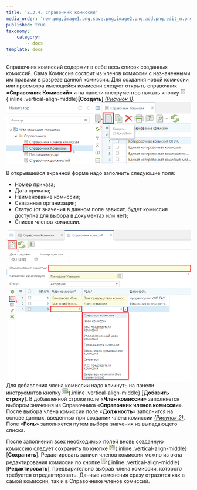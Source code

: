 ```yaml
---
title: '2.3.4. Справочник комиссии'
media_order: 'new.png,image1.png,save.png,image2.png,add.png,edit_m.png'
published: true
taxonomy:
    category:
        - docs
template: docs
---
```


Справочник комиссий содержит в себе весь список созданных комиссий. Сама Комиссия состоит из членов комиссии с назначенными им правами в разрезе данной комиссии. Для создания новой комиссии или просмотра имеющейся комиссии следует открыть справочник **«Справочник Комиссий»** и на панели инструментов нажать кнопку ![](new.png){.inline .vertical-align-middle}**[Создать]** *[(Рисунок 1)](#ris-01)*.
 ![](image1.png?id=ris-01)
 
В открывшейся экранной форме надо заполнить следующие поля:

* Номер приказа;
* Дата приказа;
* Наименование комиссии;
* Связанная организация;
* Статус (от значения в данном поле зависит, будет комиссия доступна для выбора в документах или нет);
* Список членов комиссии.

![](image2.png?id=ris-02)
Для добавления члена комиссии надо кликнуть на панели инструемнтов кнопку ![](add.png){.inline .vertical-align-middle}  [**Добавить строку**]. В добавленной строке поле «**Член комиссии**» заполняется выбором значения из Справочника «**Справочник членов комиссии**». После выбора члена комиссии поле «**Должность**» заполнится на основе данных, введенных при создании члена комиссии  *[(Рисунок 2)](#ris-02)*. Поле «**Роль**» заполняется путем выбора значения из выпадающего списка.

После заполнения всех необходимых полей вновь созданную комиссию следует сохранить по кнопке ![](save.png){.inline .vertical-align-middle} [**Сохранить**]. Редактировать записи членов комиссии можно из окна редактирования комиссии по кнопке ![](edit_m.png){.inline .vertical-align-middle} [**Редактировать**], предварительно выбрав члена комиссии, которого требуется отредактировать. Данные изменения сразу отразятся как в самой комиссии, так и в Справочнике членов комиссий.